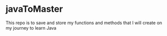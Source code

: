 # javaToMaster
This repo is to save and store my functions and methods that I will create on my journey to learn Java
